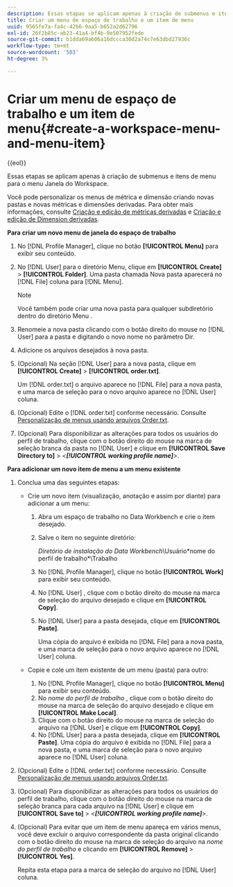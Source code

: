 ```yaml
---
description: Essas etapas se aplicam apenas à criação de submenus e itens de menu para o menu Janela do Workspace.
title: Criar um menu de espaço de trabalho e um item de menu
uuid: 9565fe7a-fa4c-42b6-9aa5-b652a2d62796
exl-id: 26f2b85c-ab23-41a4-bf4b-9e507952fede
source-git-commit: b1dda69a606a16dccca30d2a74c7e63dbd27936c
workflow-type: tm+mt
source-wordcount: '503'
ht-degree: 3%

---
```


# Criar um menu de espaço de trabalho e um item de menu{#create-a-workspace-menu-and-menu-item}

{{eol}}

Essas etapas se aplicam apenas à criação de submenus e itens de menu para o menu Janela do Workspace.

Você pode personalizar os menus de métrica e dimensão criando novas pastas e novas métricas e dimensões derivadas. Para obter mais informações, consulte [Criação e edição de métricas derivadas](../../../../home/c-get-started/c-admin-intrf/c-prof-mgr/c-drvd-mtrcs.md#concept-e41723b342a849309874b26232224a40) e [Criação e edição de Dimension derivadas](../../../../home/c-get-started/c-admin-intrf/c-prof-mgr/c-dvrd-dim.md#concept-ece3c3ea8cdf4fc796680173993bff93).

**Para criar um novo menu de janela do espaço de trabalho**

1. No [!DNL Profile Manager], clique no botão **[!UICONTROL Menu]** para exibir seu conteúdo.
1. No [!DNL User] para o diretório Menu, clique em **[!UICONTROL Create]** > **[!UICONTROL Folder]**. Uma pasta chamada Nova pasta aparecerá no [!DNL File] coluna para [!DNL Menu].

   >[!NOTE]
   >
   >Você também pode criar uma nova pasta para qualquer subdiretório dentro do diretório Menu .

1. Renomeie a nova pasta clicando com o botão direito do mouse no [!DNL User] para a pasta e digitando o novo nome no parâmetro Dir.
1. Adicione os arquivos desejados à nova pasta.
1. (Opcional) Na seção [!DNL User] para a nova pasta, clique em **[!UICONTROL Create]** > **[!UICONTROL order.txt]**.

   Um [!DNL order.txt] o arquivo aparece no [!DNL File] para a nova pasta, e uma marca de seleção para o novo arquivo aparece no [!DNL User] coluna.

1. (Opcional) Edite o [!DNL order.txt] conforme necessário. Consulte [Personalização de menus usando arquivos Order.txt](../../../../home/c-get-started/c-intf-anlys-ftrs/c-ctm-menus/t-cstm-menus-ordr-files.md#task-a391800a8dd444deb3e1516d5189f999).
1. (Opcional) Para disponibilizar as alterações para todos os usuários do perfil de trabalho, clique com o botão direito do mouse na marca de seleção branca da pasta no [!DNL User] e clique em **[!UICONTROL Save Directory to]** > *&lt;**[!UICONTROL working profile name]**>*.

**Para adicionar um novo item de menu a um menu existente**

1. Conclua uma das seguintes etapas:

   * Crie um novo item (visualização, anotação e assim por diante) para adicionar a um menu:

      1. Abra um espaço de trabalho no Data Workbench e crie o item desejado.
      1. Salve o item no seguinte diretório:

         *Diretório de instalação do Data Workbench*\Usuário\*nome do perfil de trabalho*\Trabalho

      1. No [!DNL Profile Manager], clique no botão **[!UICONTROL Work]** para exibir seu conteúdo.
      1. No [!DNL User] , clique com o botão direito do mouse na marca de seleção do arquivo desejado e clique em **[!UICONTROL Copy]**.
      1. No [!DNL User] para a pasta desejada, clique em **[!UICONTROL Paste]**.

         Uma cópia do arquivo é exibida no [!DNL File] para a nova pasta, e uma marca de seleção para o novo arquivo aparece no [!DNL User] coluna.
   * Copie e cole um item existente de um menu (pasta) para outro:

      1. No [!DNL Profile Manager], clique no botão **[!UICONTROL Menu]** para exibir seu conteúdo.
      1. No *nome do perfil de trabalho* , clique com o botão direito do mouse na marca de seleção do arquivo desejado e clique em **[!UICONTROL Make Local]**.
      1. Clique com o botão direito do mouse na marca de seleção do arquivo na [!DNL User] e clique em **[!UICONTROL Copy]**.
      1. No [!DNL User] para a pasta desejada, clique em **[!UICONTROL Paste]**. Uma cópia do arquivo é exibida no [!DNL File] para a nova pasta, e uma marca de seleção para o novo arquivo aparece no [!DNL User] coluna.


1. (Opcional) Edite o [!DNL order.txt] conforme necessário. Consulte [Personalização de menus usando arquivos Order.txt](../../../../home/c-get-started/c-intf-anlys-ftrs/c-ctm-menus/t-cstm-menus-ordr-files.md#task-a391800a8dd444deb3e1516d5189f999).
1. (Opcional) Para disponibilizar as alterações para todos os usuários do perfil de trabalho, clique com o botão direito do mouse na marca de seleção branca para cada arquivo na [!DNL User] e clique em **[!UICONTROL Save to]** > *&lt;**[!UICONTROL working profile name]**>*.
1. (Opcional) Para evitar que um item de menu apareça em vários menus, você deve excluir o arquivo correspondente da pasta original clicando com o botão direito do mouse na marca de seleção do arquivo na *nome do perfil de trabalho* e clicando em **[!UICONTROL Remove]** > **[!UICONTROL Yes]**.

   Repita esta etapa para a marca de seleção do arquivo no [!DNL User] coluna.
